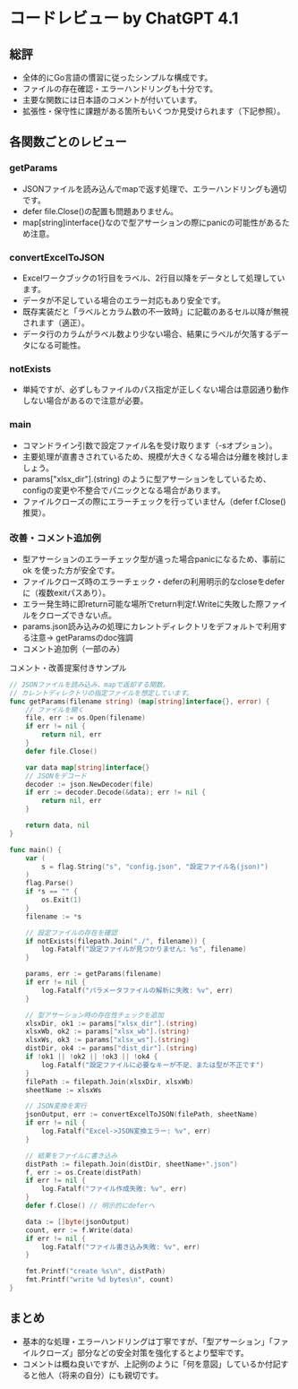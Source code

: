 # コードレビュー by ChatGPT 4.1

## 総評

- 全体的にGo言語の慣習に従ったシンプルな構成です。
- ファイルの存在確認・エラーハンドリングも十分です。
- 主要な関数には日本語のコメントが付いています。
- 拡張性・保守性に課題がある箇所もいくつか見受けられます（下記参照）。

## 各関数ごとのレビュー

### getParams

- JSONファイルを読み込んでmapで返す処理で、エラーハンドリングも適切です。
- defer file.Close()の配置も問題ありません。
- map[string]interface{}なので型アサーションの際にpanicの可能性があるため注意。

### convertExcelToJSON

- Excelワークブックの1行目をラベル、2行目以降をデータとして処理しています。
- データが不足している場合のエラー対応もあり安全です。
- 既存実装だと「ラベルとカラム数の不一致時」に記載のあるセル以降が無視されます（適正）。
- データ行のカラムがラベル数より少ない場合、結果にラベルが欠落するデータになる可能性。

### notExists

- 単純ですが、必ずしもファイルのパス指定が正しくない場合は意図通り動作しない場合があるので注意が必要。

### main

- コマンドライン引数で設定ファイル名を受け取ります（-sオプション）。
- 主要処理が直書きされているため、規模が大きくなる場合は分離を検討しましょう。
- params["xlsx_dir"].(string) のように型アサーションをしているため、configの変更や不整合でパニックとなる場合があります。
- ファイルクローズの際にエラーチェックを行っていません（defer f.Close()推奨）。

### 改善・コメント追加例

- 型アサーションのエラーチェック型が違った場合panicになるため、事前に ok を使った方が安全です。
- ファイルクローズ時のエラーチェック・deferの利用明示的なcloseをdeferに（複数exitパスあり）。
- エラー発生時に即return可能な場所でreturn判定f.Writeに失敗した際ファイルをクローズできない点。
- params.json読み込みの処理にカレントディレクトリをデフォルトで利用する注意→ getParamsのdoc強調
- コメント追加例（一部のみ）

コメント・改善提案付きサンプル

```go
// JSONファイルを読み込み、mapで返却する関数。
// カレントディレクトリの指定ファイルを想定しています。
func getParams(filename string) (map[string]interface{}, error) {
	// ファイルを開く
	file, err := os.Open(filename)
	if err != nil {
		return nil, err
	}
	defer file.Close()

	var data map[string]interface{}
	// JSONをデコード
	decoder := json.NewDecoder(file)
	if err := decoder.Decode(&data); err != nil {
		return nil, err
	}

	return data, nil
}

func main() {
	var (
		s = flag.String("s", "config.json", "設定ファイル名(json)")
	)
	flag.Parse()
	if *s == "" {
		os.Exit(1)
	}
	filename := *s

	// 設定ファイルの存在を確認
	if notExists(filepath.Join("./", filename)) {
		log.Fatalf("設定ファイルが見つかりません: %s", filename)
	}

	params, err := getParams(filename)
	if err != nil {
		log.Fatalf("パラメータファイルの解析に失敗: %v", err)
	}

	// 型アサーション時の存在性チェックを追加
	xlsxDir, ok1 := params["xlsx_dir"].(string)
	xlsxWb, ok2 := params["xlsx_wb"].(string)
	xlsxWs, ok3 := params["xlsx_ws"].(string)
	distDir, ok4 := params["dist_dir"].(string)
	if !ok1 || !ok2 || !ok3 || !ok4 {
		log.Fatalf("設定ファイルに必要なキーが不足、または型が不正です")
	}
	filePath := filepath.Join(xlsxDir, xlsxWb)
	sheetName := xlsxWs

	// JSON変換を実行
	jsonOutput, err := convertExcelToJSON(filePath, sheetName)
	if err != nil {
		log.Fatalf("Excel->JSON変換エラー: %v", err)
	}

	// 結果をファイルに書き込み
	distPath := filepath.Join(distDir, sheetName+".json")
	f, err := os.Create(distPath)
	if err != nil {
		log.Fatalf("ファイル作成失敗: %v", err)
	}
	defer f.Close() // 明示的にdeferへ

	data := []byte(jsonOutput)
	count, err := f.Write(data)
	if err != nil {
		log.Fatalf("ファイル書き込み失敗: %v", err)
	}

	fmt.Printf("create %s\n", distPath)
	fmt.Printf("write %d bytes\n", count)
}
```

## まとめ

- 基本的な処理・エラーハンドリングは丁寧ですが、「型アサーション」「ファイルクローズ」部分などの安全対策を強化するとより堅牢です。
- コメントは概ね良いですが、上記例のように「何を意図」しているか付記すると他人（将来の自分）にも親切です。

